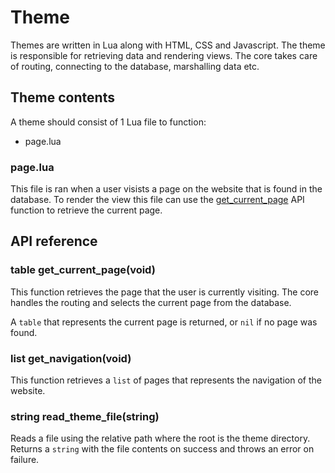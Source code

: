 # Theme

Themes are written in Lua along with HTML, CSS and Javascript. The theme is
responsible for retrieving data and rendering views. The core takes care of
routing, connecting to the database, marshalling data etc.

## Theme contents

A theme should consist of 1 Lua file to function:

 - page.lua

### page.lua

This file is ran when a user visists a page on the website that is found in the
database. To render the view this file can use the
[get_current_page](#get_current_page()) API function to retrieve the current
page. 

## API reference

### table get_current_page(void)

This function retrieves the page that the user is currently visiting. The core
handles the routing and selects the current page from the database.

A `table` that represents the current page is returned, or `nil` if no page was
found.

### list get_navigation(void)

This function retrieves a `list` of pages that represents the navigation of the
website.

### string read_theme_file(string)

Reads a file using the relative path where the root is the theme directory.
Returns a `string` with the file contents on success and throws an error on
failure.
